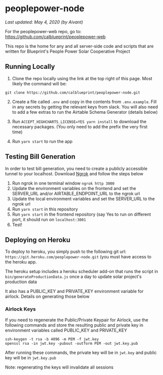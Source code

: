 # peoplepower-node

_Last updated: May 4, 2020 (by Aivant)_

For the peoplepower-web repo, go to: https://github.com/calblueprint/peoplepower-web

This repo is the home for any and all server-side code and scripts that are written for Blueprint's People Power Solar Cooperative Project

## Running Locally

1. Clone the repo locally using the link at the top right of this page. Most likely the command will be:

`git clone https://github.com/calblueprint/peoplepower-node.git`

2. Create a file called `.env` and copy in the contents from `.env.example`. Fill in any secrets by getting the relevant keys from slack. You will also need to add a few extras to run the Airtable Schema Generator (details below)

3. Run `ACCEPT_HIGHCHARTS_LICENSE=YES yarn install` to download the necessary packages. (You only need to add the prefix the very first time)

4. Run `yarn start` to run the app

## Testing Bill Generation

In order to test bill generation, you need to create a publicly accessible tunnel to your localhost. Download [Ngrok](https://ngrok.com/) and follow the steps below

1. Run ngrok in one terminal window `ngrok http 3000`
2. Update the environment variables on the frontend and set the SERVER_URL and/or AIRTABLE_ENDPOINT_URL to the ngrok url
3. Update the local environment variables and set the SERVER_URL to the ngrok url
4. Run `yarn start` in this repository
5. Run `yarn start` in the frontend repository (say Yes to run on different port, it should run on `localhost:3001`
6. Test! 

## Deploying on Heroku

To deploy to heroku, you simply push to the following git url: `https://git.heroku.com/peoplepower-node.git` (you must have access to the heroku app. 

The heroku setup includes a heroku scheduler add-on that runs the script in `bin/generateProductionData.js` once a day to update solar project's production data

It also has a PUBLIC_KEY and PRIVATE_KEY environment variable for airlock. Details on generating those below

### Airlock Keys

If you need to regenerate the Public/Private Keypair for Airlock, use the following commands and store the resulting public and private key in environment variables called PUBLIC_KEY and PRIVATE_KEY

```
ssh-keygen -t rsa -b 4096 -m PEM -f jwt.key
openssl rsa -in jwt.key -pubout -outform PEM -out jwt.key.pub
```

After running these commands, the private key will be in `jwt.key` and public key will be in `jwt.key.pub`

Note: regenerating the keys will invalidate all sessions
